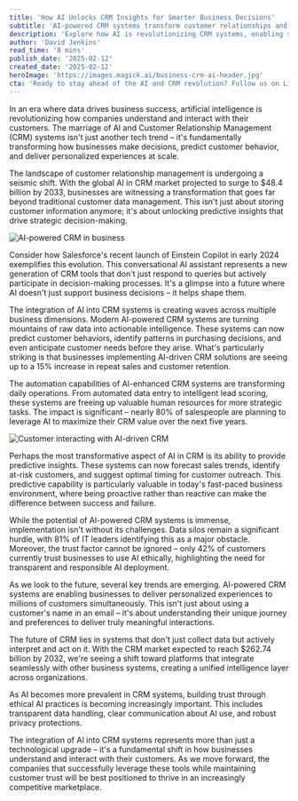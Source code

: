 ```yaml
---
title: 'How AI Unlocks CRM Insights for Smarter Business Decisions'
subtitle: 'AI-powered CRM systems transform customer relationships and decision-making'
description: 'Explore how AI is revolutionizing CRM systems, enabling smarter business decisions through predictive analytics, enhanced customer intelligence, and operational excellence. Learn about the latest trends, challenges, and future outlook for AI-powered CRM solutions.'
author: 'David Jenkins'
read_time: '8 mins'
publish_date: '2025-02-12'
created_date: '2025-02-12'
heroImage: 'https://images.magick.ai/business-crm-ai-header.jpg'
cta: 'Ready to stay ahead of the AI and CRM revolution? Follow us on LinkedIn for daily insights on how artificial intelligence is reshaping business technology and customer relationships.'
---
```


In an era where data drives business success, artificial intelligence is revolutionizing how companies understand and interact with their customers. The marriage of AI and Customer Relationship Management (CRM) systems isn't just another tech trend – it's fundamentally transforming how businesses make decisions, predict customer behavior, and deliver personalized experiences at scale.

The landscape of customer relationship management is undergoing a seismic shift. With the global AI in CRM market projected to surge to $48.4 billion by 2033, businesses are witnessing a transformation that goes far beyond traditional customer data management. This isn't just about storing customer information anymore; it's about unlocking predictive insights that drive strategic decision-making.

![AI-powered CRM in business](https://i.magick.ai/PIXE/1739392597743_magick_img.webp)

Consider how Salesforce's recent launch of Einstein Copilot in early 2024 exemplifies this evolution. This conversational AI assistant represents a new generation of CRM tools that don't just respond to queries but actively participate in decision-making processes. It's a glimpse into a future where AI doesn't just support business decisions – it helps shape them.

The integration of AI into CRM systems is creating waves across multiple business dimensions. Modern AI-powered CRM systems are turning mountains of raw data into actionable intelligence. These systems can now predict customer behaviors, identify patterns in purchasing decisions, and even anticipate customer needs before they arise. What's particularly striking is that businesses implementing AI-driven CRM solutions are seeing up to a 15% increase in repeat sales and customer retention.

The automation capabilities of AI-enhanced CRM systems are transforming daily operations. From automated data entry to intelligent lead scoring, these systems are freeing up valuable human resources for more strategic tasks. The impact is significant – nearly 80% of salespeople are planning to leverage AI to maximize their CRM value over the next five years.

![Customer interacting with AI-driven CRM](https://i.magick.ai/PIXE/1739392597740_magick_img.webp)

Perhaps the most transformative aspect of AI in CRM is its ability to provide predictive insights. These systems can now forecast sales trends, identify at-risk customers, and suggest optimal timing for customer outreach. This predictive capability is particularly valuable in today's fast-paced business environment, where being proactive rather than reactive can make the difference between success and failure.

While the potential of AI-powered CRM systems is immense, implementation isn't without its challenges. Data silos remain a significant hurdle, with 81% of IT leaders identifying this as a major obstacle. Moreover, the trust factor cannot be ignored – only 42% of customers currently trust businesses to use AI ethically, highlighting the need for transparent and responsible AI deployment.

As we look to the future, several key trends are emerging. AI-powered CRM systems are enabling businesses to deliver personalized experiences to millions of customers simultaneously. This isn't just about using a customer's name in an email – it's about understanding their unique journey and preferences to deliver truly meaningful interactions.

The future of CRM lies in systems that don't just collect data but actively interpret and act on it. With the CRM market expected to reach $262.74 billion by 2032, we're seeing a shift toward platforms that integrate seamlessly with other business systems, creating a unified intelligence layer across organizations.

As AI becomes more prevalent in CRM systems, building trust through ethical AI practices is becoming increasingly important. This includes transparent data handling, clear communication about AI use, and robust privacy protections.

The integration of AI into CRM systems represents more than just a technological upgrade – it's a fundamental shift in how businesses understand and interact with their customers. As we move forward, the companies that successfully leverage these tools while maintaining customer trust will be best positioned to thrive in an increasingly competitive marketplace.